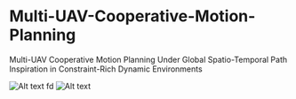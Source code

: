 # Multi-UAV-Cooperative-Motion-Planning
Multi-UAV Cooperative Motion Planning Under Global Spatio-Temporal Path Inspiration in Constraint-Rich Dynamic Environments

![Alt text](40_UAVs_within_constraint-rich_environment_4.gif)
fd
![Alt text](dynamic.gif)
